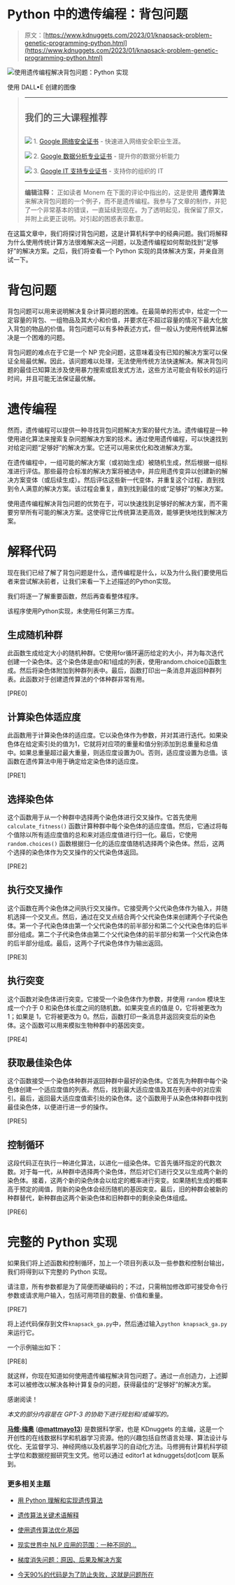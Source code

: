 # Python 中的遗传编程：背包问题

> 原文：[https://www.kdnuggets.com/2023/01/knapsack-problem-genetic-programming-python.html](https://www.kdnuggets.com/2023/01/knapsack-problem-genetic-programming-python.html)

![使用遗传编程解决背包问题：Python 实现](../Images/7b463d16bed21ff7a97ece2d230b0111.png)

使用 DALL•E 创建的图像

> * * *
> 
> ## 我们的三大课程推荐
> ## 
> ![](../Images/0244c01ba9267c002ef39d4907e0b8fb.png) 1\. [Google 网络安全证书](https://www.kdnuggets.com/google-cybersecurity) - 快速进入网络安全职业生涯。
> 
> ![](../Images/e225c49c3c91745821c8c0368bf04711.png) 2\. [Google 数据分析专业证书](https://www.kdnuggets.com/google-data-analytics) - 提升你的数据分析能力
> 
> ![](../Images/0244c01ba9267c002ef39d4907e0b8fb.png) 3\. [Google IT 支持专业证书](https://www.kdnuggets.com/google-itsupport) - 支持你的组织的 IT
> 
> * * *
> 
> **编辑注释：** 正如读者 Monem 在下面的评论中指出的，这是使用 **遗传算法** 来解决背包问题的一个例子，而不是遗传编程。我参与了文章的制作，并犯了一个非常基本的错误，一直延续到现在。为了透明起见，我保留了原文，并附上此更正说明。对引起的困惑表示歉意。

在这篇文章中，我们将探讨背包问题，这是计算机科学中的经典问题。我们将解释为什么使用传统计算方法很难解决这一问题，以及遗传编程如何帮助找到“足够好”的解决方案。之后，我们将查看一个 Python 实现的具体解决方案，并亲自测试一下。

# 背包问题

背包问题可以用来说明解决复杂计算问题的困难。在最简单的形式中，给定一个一定容量的背包、一组物品及其大小和价值，并要求在不超过容量的情况下最大化放入背包的物品的价值。背包问题可以有多种表述方式，但一般认为使用传统算法解决是一个困难的问题。

背包问题的难点在于它是一个 NP 完全问题，这意味着没有已知的解决方案可以保证全局最优解。因此，该问题难以处理，无法使用传统方法快速解决。解决背包问题的最佳已知算法涉及使用暴力搜索或启发式方法，这些方法可能会有较长的运行时间，并且可能无法保证最优解。

# 遗传编程

然而，遗传编程可以提供一种寻找背包问题解决方案的替代方法。遗传编程是一种使用进化算法来搜索复杂问题解决方案的技术。通过使用遗传编程，可以快速找到对给定问题“足够好”的解决方案。它还可以用来优化和改进解决方案。

在遗传编程中，一组可能的解决方案（或初始生成）被随机生成，然后根据一组标准进行评估。那些最符合标准的解决方案将被选中，并应用遗传变异以创建新的解决方案变体（或后续生成）。然后评估这些新一代变体，并重复这个过程，直到找到令人满意的解决方案。该过程会重复，直到找到最佳的或“足够好”的解决方案。

使用遗传编程解决背包问题的优势在于，可以快速找到足够好的解决方案，而不需要穷举所有可能的解决方案。这使得它比传统算法更高效，能够更快地找到解决方案。

# 解释代码

现在我们已经了解了背包问题是什么，遗传编程是什么，以及为什么我们要使用后者来尝试解决前者，让我们来看一下上述描述的Python实现。

我们将逐一了解重要函数，然后再查看整体程序。

该程序使用Python实现，未使用任何第三方库。

## 生成随机种群

此函数生成给定大小的随机种群。它使用for循环遍历给定的大小，并为每次迭代创建一个染色体。这个染色体是由0和1组成的列表，使用random.choice()函数生成。然后将染色体附加到种群列表中。最后，函数打印出一条消息并返回种群列表。此函数对于创建遗传算法的个体种群非常有用。

[PRE0]

## 计算染色体适应度

此函数用于计算染色体的适应度。它以染色体作为参数，并对其进行迭代。如果染色体在给定索引处的值为1，它就将对应项的重量和值分别添加到总重量和总值中。如果总重量超过最大重量，则适应度设置为0\。否则，适应度设置为总值。该函数在遗传算法中用于确定给定染色体的适应度。

[PRE1]

## 选择染色体

这个函数用于从一个种群中选择两个染色体进行交叉操作。它首先使用 `calculate_fitness()` 函数计算种群中每个染色体的适应度值。然后，它通过将每个值除以所有适应度值的总和来对适应度值进行归一化。最后，它使用 `random.choices()` 函数根据归一化的适应度值随机选择两个染色体。然后，这两个选择的染色体作为交叉操作的父代染色体返回。

[PRE2]

## 执行交叉操作

这个函数在两个染色体之间执行交叉操作。它接受两个父代染色体作为输入，并随机选择一个交叉点。然后，通过在交叉点结合两个父代染色体来创建两个子代染色体。第一个子代染色体由第一个父代染色体的前半部分和第二个父代染色体的后半部分组成。第二个子代染色体由第二个父代染色体的前半部分和第一个父代染色体的后半部分组成。最后，这两个子代染色体作为输出返回。

[PRE3]

## 执行突变

这个函数对染色体进行突变。它接受一个染色体作为参数，并使用 `random` 模块生成一个介于 0 和染色体长度之间的随机数。如果突变点的值是 0，它将被更改为 1；如果是 1，它将被更改为 0。然后，函数打印一条消息并返回突变后的染色体。这个函数可以用来模拟生物种群中的基因突变。

[PRE4]

## 获取最佳染色体

这个函数接受一个染色体种群并返回种群中最好的染色体。它首先为种群中每个染色体创建一个适应度值的列表。然后，找到最大适应度值及其在列表中的对应索引。最后，返回最大适应度值索引处的染色体。这个函数用于从染色体种群中找到最佳染色体，以便进行进一步的操作。

[PRE5]

## 控制循环

这段代码正在执行一种进化算法，以进化一组染色体。它首先循环指定的代数次数。对于每一代，从种群中选择两个染色体，然后对它们进行交叉以生成两个新的染色体。接着，这两个新的染色体会以给定的概率进行突变。如果随机生成的概率高于预定的阈值，则新的染色体会经历随机的基因突变。最后，旧的种群会被新的种群替代，新种群由这两个新染色体和旧种群中的剩余染色体组成。

[PRE6]

# 完整的 Python 实现

如果我们将上述函数和控制循环，加上一个项目列表以及一些参数和控制台输出，我们将得到以下完整的 Python 实现。

请注意，所有参数都是为了简便而硬编码的；不过，只需稍加修改即可接受命令行参数或请求用户输入，包括可用项目的数量、价值和重量。

[PRE7]

将上述代码保存到文件`knapsack_ga.py`中，然后通过输入`python knapsack_ga.py`来运行它。

一个示例输出如下：

[PRE8]

就这样，你现在知道如何使用遗传编程解决背包问题了。通过一点创造力，上述脚本可以被修改以解决各种计算复杂的问题，获得最佳的“足够好”的解决方案。

感谢阅读！

*本文的部分内容是在 GPT-3 的协助下进行规划和/或编写的。*

**[马修·梅奥](https://www.linkedin.com/in/mattmayo13/)** ([**@mattmayo13**](https://twitter.com/mattmayo13)) 是数据科学家，也是 KDnuggets 的主编，这是一个开创性的在线数据科学和机器学习资源。他的兴趣包括自然语言处理、算法设计与优化、无监督学习、神经网络以及机器学习的自动化方法。马修拥有计算机科学硕士学位和数据挖掘研究生文凭。他可以通过 editor1 at kdnuggets[dot]com 联系到。

### 更多相关主题

+   [用 Python 理解和实现遗传算法](https://www.kdnuggets.com/understanding-and-implementing-genetic-algorithms-in-python)

+   [遗传算法关键术语解释](https://www.kdnuggets.com/2018/04/genetic-algorithm-key-terms-explained.html)

+   [使用遗传算法优化基因](https://www.kdnuggets.com/2022/04/optimizing-genes-genetic-algorithm.html)

+   [现实世界中 NLP 应用的范围：一种不同的…](https://www.kdnuggets.com/2022/03/different-solution-problem-range-nlp-applications-real-world.html)

+   [梯度消失问题：原因、后果及解决方案](https://www.kdnuggets.com/2022/02/vanishing-gradient-problem.html)

+   [今天90%的代码是为了防止失败，这就是问题所在](https://www.kdnuggets.com/2022/07/90-today-code-written-prevent-failure-problem.html)
